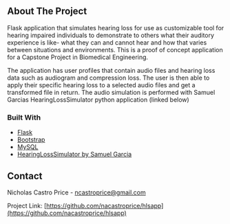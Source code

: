 <!--
*** Thanks for checking out the Best-README-Template. If you have a suggestion
*** that would make this better, please fork the repo and create a pull request
*** or simply open an issue with the tag "enhancement".
*** Thanks again! Now go create something AMAZING! :D
***
***
***
*** To avoid retyping too much info. Do a search and replace for the following:
*** github_username, repo_name, twitter_handle, email, project_title, project_description
-->



<!-- PROJECT SHIELDS -->
<!--
*** I'm using markdown "reference style" links for readability.
*** Reference links are enclosed in brackets [ ] instead of parentheses ( ).
*** See the bottom of this document for the declaration of the reference variables
*** for contributors-url, forks-url, etc. This is an optional, concise syntax you may use.
*** https://www.markdownguide.org/basic-syntax/#reference-style-links
-->

<!-- ABOUT THE PROJECT -->
## About The Project

Flask application that simulates hearing loss for use as customizable tool for hearing impaired individuals to demonstrate
to others what their auditory experience is like- what they can and cannot hear and how that varies
between situations and environments. This is a proof of concept application for a Capstone Project in Biomedical Engineering.

The application has user profiles that contain audio files and hearing loss data such as audiogram and compression loss.
The user is then able to apply their specific hearing loss to a selected audio files and get a transformed file in return.
The audio simulation is performed with Samuel Garcias HearingLossSimulator python application (linked below)

### Built With

* [Flask](https://flask.palletsprojects.com/en/1.1.x/)
* [Bootstrap](https://getbootstrap.com/)
* [MySQL](https://www.mysql.com/)
* [HearingLossSimulator by Samuel Garcia](https://github.com/samuelgarcia/HearingLossSimulator)


<!-- CONTACT -->
## Contact

Nicholas Castro Price - ncastroprice@gmail.com

Project Link: [https://github.com/nacastroprice/hlsapp](https://github.com/nacastroprice/hlsapp)







<!-- MARKDOWN LINKS & IMAGES -->
<!-- https://www.markdownguide.org/basic-syntax/#reference-style-links -->
[linkedin-url]: https://www.linkedin.com/in/nicholas-castro-price/
